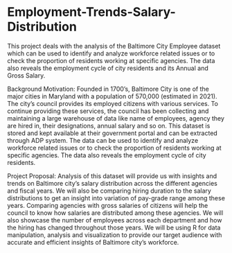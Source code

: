 # Employment-Trends-Salary-Distribution
This project deals with the analysis of the Baltimore City Employee dataset which can be used to identify and analyze workforce related issues or to check the proportion of residents working at specific agencies. The data also reveals the employment cycle of city residents and its Annual and Gross Salary.

Background Motivation:
Founded in 1700’s, Baltimore City is one of the major cities in Maryland with a population of 570,000 (estimated in 2021). The city’s council provides its employed citizens with various services. 
To continue providing these services, the council has been collecting and maintaining a large warehouse of data like name of employees, agency they are hired in, their designations, annual salary and so on. 
This dataset is stored and kept available at their government portal and can be extracted through ADP system. 
The data can be used to identify and analyze workforce related issues or to check the proportion of residents working at specific agencies. The data also reveals the employment cycle of city residents.

Project Proposal:
Analysis of this dataset will provide us with insights and trends on Baltimore city’s salary distribution across the different agencies and fiscal years. 
We will also be comparing hiring duration to the salary distributions to get an insight into variation of pay-grade range among these years. 
Comparing agencies with gross salaries of citizens will help the council to know how salaries are distributed among these agencies. 
We will also showcase the number of employees across each department and how the hiring has changed throughout those years.
We will be using R for data manipulation, analysis and visualization to provide our target audience with accurate and efficient insights of Baltimore city’s workforce.
